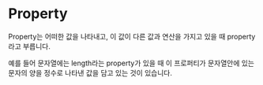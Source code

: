 # Property

Property는 어떠한 값을 나타내고, 이 값이 다른 값과 연산을 가지고 있을 때 property라고 부릅니다.

예를 들어 문자열에는 length라는 property가 있을 때 이 프로퍼티가 문자열안에 있는 문자의 양을 정수로 나타낸 값을 담고 있는 것이 있습니다.

